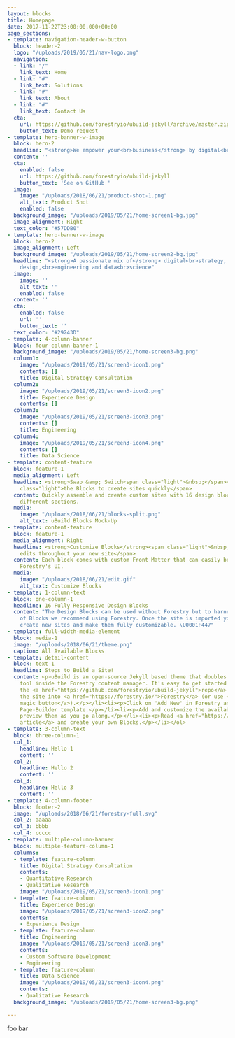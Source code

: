 ```yaml
---
layout: blocks
title: Homepage
date: 2017-11-22T23:00:00.000+00:00
page_sections:
- template: navigation-header-w-button
  block: header-2
  logo: "/uploads/2019/05/21/nav-logo.png"
  navigation:
  - link: "/"
    link_text: Home
  - link: "#"
    link_text: Solutions
  - link: "#"
    link_text: About
  - link: "#"
    link_text: Contact Us
  cta:
    url: https://github.com/forestryio/ubuild-jekyll/archive/master.zip
    button_text: Demo request
- template: hero-banner-w-image
  block: hero-2
  headline: "<strong>We empower your<br>business</strong> by digital<br>innovation"
  content: ''
  cta:
    enabled: false
    url: https://github.com/forestryio/ubuild-jekyll
    button_text: 'See on GitHub '
  image:
    image: "/uploads/2018/06/21/product-shot-1.png"
    alt_text: Product Shot
    enabled: false
  background_image: "/uploads/2019/05/21/home-screen1-bg.jpg"
  image_alignment: Right
  text_color: "#57DDB0"
- template: hero-banner-w-image
  block: hero-2
  image_alignment: Left
  background_image: "/uploads/2019/05/21/home-screen2-bg.jpg"
  headline: "<strong>A passionate mix of</strong> digital<br>strategy, experience
    design,<br>engineering and data<br>science"
  image:
    image: ''
    alt_text: ''
    enabled: false
  content: ''
  cta:
    enabled: false
    url: ''
    button_text: ''
  text_color: "#29243D"
- template: 4-column-banner
  block: four-column-banner-1
  background_image: "/uploads/2019/05/21/home-screen3-bg.png"
  column1:
    image: "/uploads/2019/05/21/screen3-icon1.png"
    contents: []
    title: Digital Strategy Consultation
  column2:
    image: "/uploads/2019/05/21/screen3-icon2.png"
    title: Experience Design
    contents: []
  column3:
    image: "/uploads/2019/05/21/screen3-icon3.png"
    contents: []
    title: Engineering
  column4:
    image: "/uploads/2019/05/21/screen3-icon4.png"
    contents: []
    title: Data Science
- template: content-feature
  block: feature-1
  media_alignment: Left
  headline: <strong>Swap &amp; Switch<span class="light">&nbsp;</span></strong><span
    class="light">the Blocks to create sites quickly</span>
  content: Quickly assemble and create custom sites with 16 design blocks for seven
    different sections.
  media:
    image: "/uploads/2018/06/21/blocks-split.png"
    alt_text: uBuild Blocks Mock-Up
- template: content-feature
  block: feature-1
  media_alignment: Right
  headline: <strong>Customize Blocks</strong><span class="light">&nbsp;to make quick
    edits throughout your new site</span>
  content: Each block comes with custom Front Matter that can easily be edited in
    Forestry's UI.
  media:
    image: "/uploads/2018/06/21/edit.gif"
    alt_text: Customize Blocks
- template: 1-column-text
  block: one-column-1
  headline: 16 Fully Responsive Design Blocks
  content: "The Design Blocks can be used without Forestry but to harness the power
    of Blocks we recommend using Forestry. Once the site is imported you can immediately
    create new sites and make them fully customizable. \U0001F447"
- template: full-width-media-element
  block: media-1
  image: "/uploads/2018/06/21/theme.png"
  caption: All Available Blocks
- template: detail-content
  block: text-1
  headline: Steps to Build a Site!
  content: <p>uBuild is an open-source Jekyll based theme that doubles as a builder
    tool inside the Forestry content manager. It's easy to get started!</p><ol><li><p>Fork
    the <a href="https://github.com/forestryio/ubuild-jekyll">repo</a> and import
    the site into <a href="https://forestry.io/">Forestry</a> (or use <a href="https://forestry.io/blog/ubuild-a-new-theme-for-static-sites-using-blocks#even-quicker-start">our
    magic button</a>).</p></li><li><p>Click on 'Add New' in Forestry and select the
    Page-Builder template.</p></li><li><p>Add and customize the available Blocks and
    preview them as you go along.</p></li><li><p>Read <a href="https://forestry.io/blog/ubuild-a-new-theme-for-static-sites-using-blocks/">our
    article</a> and create your own Blocks.</p></li></ol>
- template: 3-column-text
  block: three-column-1
  col_1:
    headline: Hello 1
    content: ''
  col_2:
    headline: Hello 2
    content: ''
  col_3:
    headline: Hello 3
    content: ''
- template: 4-column-footer
  block: footer-2
  image: "/uploads/2018/06/21/forestry-full.svg"
  col_2: aaaaa
  col_3: bbbb
  col_4: ccccc
- template: multiple-column-banner
  block: multiple-feature-column-1
  columns:
  - template: feature-column
    title: Digital Strategy Consultation
    contents:
    - Quantitative Research
    - Qualitative Research
    image: "/uploads/2019/05/21/screen3-icon1.png"
  - template: feature-column
    title: Experience Design
    image: "/uploads/2019/05/21/screen3-icon2.png"
    contents:
    - Experience Design
  - template: feature-column
    title: Engineering
    image: "/uploads/2019/05/21/screen3-icon3.png"
    contents:
    - Custom Software Development
    - Engineering
  - template: feature-column
    title: Data Science
    image: "/uploads/2019/05/21/screen3-icon4.png"
    contents:
    - Qualitative Research
  background_image: "/uploads/2019/05/21/home-screen3-bg.png"

---
```

foo bar